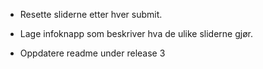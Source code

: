 - Resette sliderne etter hver submit.

- Lage infoknapp som beskriver hva de ulike sliderne gjør.

- Oppdatere readme under release 3 

